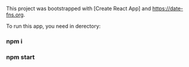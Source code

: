 This project was bootstrapped with [Create React App] and https://date-fns.org. 

To run this app, you need in derectory:
###  npm i 
### npm start
